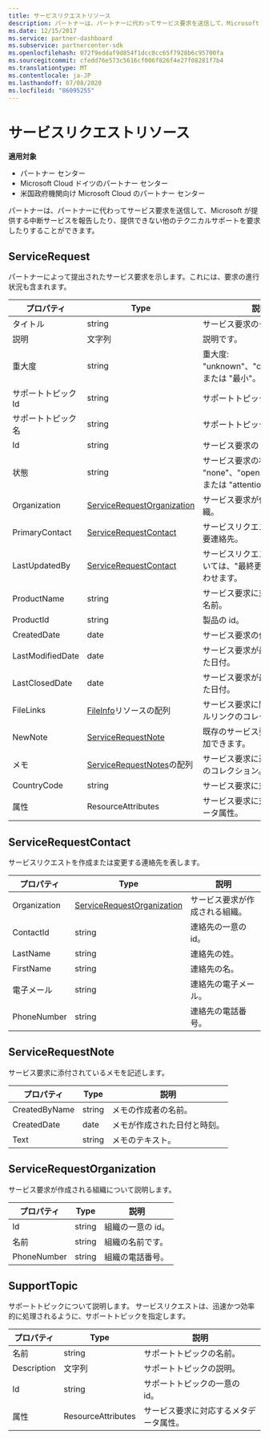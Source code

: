 ```yaml
---
title: サービスリクエストリソース
description: パートナーは、パートナーに代わってサービス要求を送信して、Microsoft が提供する中断サービスを報告したり、提供できない他のテクニカルサポートを要求したりすることができます。
ms.date: 12/15/2017
ms.service: partner-dashboard
ms.subservice: partnercenter-sdk
ms.openlocfilehash: 072f9eddaf9d854f1dcc8cc65f7928b6c95700fa
ms.sourcegitcommit: cfedd76e573c5616cf006f826f4e27f08281f7b4
ms.translationtype: MT
ms.contentlocale: ja-JP
ms.lasthandoff: 07/08/2020
ms.locfileid: "86095255"
---
```

# <a name="service-request-resources"></a>サービスリクエストリソース

**適用対象**

- パートナー センター
- Microsoft Cloud ドイツのパートナー センター
- 米国政府機関向け Microsoft Cloud のパートナー センター

パートナーは、パートナーに代わってサービス要求を送信して、Microsoft が提供する中断サービスを報告したり、提供できない他のテクニカルサポートを要求したりすることができます。

## <a name="servicerequest"></a>ServiceRequest

パートナーによって提出されたサービス要求を示します。これには、要求の進行状況も含まれます。

| プロパティ         | Type                                                          | 説明                                                                          |
|------------------|---------------------------------------------------------------|--------------------------------------------------------------------------------------|
| タイトル            | string                                                        | サービス要求のタイトル。                                                           |
| 説明      | 文字列                                                        | 説明です。                                                                     |
| 重大度         | string                                                        | 重大度: "unknown"、"critical"、"中"、または "最小"。                       |
| サポートトピック Id   | string                                                        | サポートトピックの id。                                                         |
| サポートトピック名 | string                                                        | サポートトピックの名前。                                                       |
| Id               | string                                                        | サービス要求の id。                                                       |
| 状態           | string                                                        | サービス要求の状態: "none"、"open"、"closed"、または "attention \_ 必要"。 |
| Organization     | [ServiceRequestOrganization](#servicerequestorganization)     | サービス要求が作成される組織。                               |
| PrimaryContact   | [ServiceRequestContact](#servicerequestcontact)               | サービスリクエストに関する主要連絡先。                                              |
| LastUpdatedBy    | [ServiceRequestContact](#servicerequestcontact)               | サービスリクエストの変更については、"最終更新者" に問い合わせます。                        |
| ProductName      | string                                                        | サービス要求に対応する製品の名前。                     |
| ProductId        | string                                                        | 製品の id。                                                               |
| CreatedDate      | date                                                          | サービス要求の作成日。                                          |
| LastModifiedDate | date                                                          | サービス要求が最後に変更された日付。                                 |
| LastClosedDate   | date                                                          | サービス要求が最後に閉じられた日付。                                   |
| FileLinks        | [FileInfo](utility-resources.md#fileinfo)リソースの配列 | サービス要求に関連するファイルリンクのコレクション。                    |
| NewNote          | [ServiceRequestNote](#servicerequestnote)                     | 既存のサービス要求にメモを追加できます。                                  |
| メモ            | [ServiceRequestNotes](#servicerequestnote)の配列           | サービス要求に追加されるメモのコレクション。                                  |
| CountryCode      | string                                                        | サービス要求に対応する国。                                    |
| 属性       | ResourceAttributes                                            | サービス要求に対応するメタデータ属性。                        |

## <a name="servicerequestcontact"></a>ServiceRequestContact

サービスリクエストを作成または変更する連絡先を表します。

| プロパティ     | Type                                                      | 説明                                            |
|--------------|-----------------------------------------------------------|--------------------------------------------------------|
| Organization | [ServiceRequestOrganization](#servicerequestorganization) | サービス要求が作成される組織。 |
| ContactId    | string                                                    | 連絡先の一意の id。                               |
| LastName     | string                                                    | 連絡先の姓。                          |
| FirstName    | string                                                    | 連絡先の名。                         |
| 電子メール        | string                                                    | 連絡先の電子メール。                              |
| PhoneNumber  | string                                                    | 連絡先の電話番号。                       |

## <a name="servicerequestnote"></a>ServiceRequestNote

サービス要求に添付されているメモを記述します。

| プロパティ      | Type   | 説明                                  |
|---------------|--------|----------------------------------------------|
| CreatedByName | string | メモの作成者の名前。         |
| CreatedDate   | date   | メモが作成された日付と時刻。 |
| Text          | string | メモのテキスト。                        |

## <a name="servicerequestorganization"></a>ServiceRequestOrganization

サービス要求が作成される組織について説明します。

| プロパティ    | Type   | 説明                           |
|-------------|--------|---------------------------------------|
| Id          | string | 組織の一意の id。    |
| 名前        | string | 組織の名前です。         |
| PhoneNumber | string | 組織の電話番号。 |

## <a name="supporttopic"></a>SupportTopic

サポートトピックについて説明します。 サービスリクエストは、迅速かつ効率的に処理されるように、サポートトピックを指定します。

| プロパティ    | Type               | 説明                                                   |
|-------------|--------------------|---------------------------------------------------------------|
| 名前        | string             | サポートトピックの名前。                                |
| Description | 文字列             | サポートトピックの説明。                         |
| Id          | string             | サポートトピックの一意の id。                           |
| 属性  | ResourceAttributes | サービス要求に対応するメタデータ属性。 |

